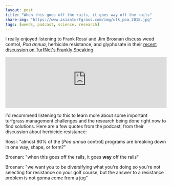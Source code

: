 ```yaml
---
layout: post
title: "When this goes off the rails, it goes way off the rails"
share-img: "https://www.asianturfgrass.com/img/utk_poa_2018.jpg"
tags: [weeds, podcast, science, research]
---
```


I really enjoyed listening to Frank Rossi and Jim Brosnan discuss weed control, *Poa annua*, herbicide resistance, and glyphosate in their [recent discussion on TurfNet's Frankly Speaking](https://www.turfnet.com/podcasts/rossi/brosnan/).

<iframe width="100%" height="160" src="http://percolate.blogtalkradio.com/offsiteplayer?hostId=705817&episodeId=11550103" frameborder="0"></iframe>

I'd recommend listening to this to learn more about some important turfgrass management challenges and the research being done right now to find solutions. Here are a few quotes from the podcast, from their discussion about herbicide resistance:

Rossi: "almost 90% of the [*Poa annua* control] programs are breaking down in one way, shape, or form?"

Brosnan: "when this goes off the rails, it goes **way** off the rails"

Brosnan: "we want you to be diversifying what you're doing so you're not selecting for resistance on your golf course, but the answer to a resistance problem is not gonna come from a jug"
